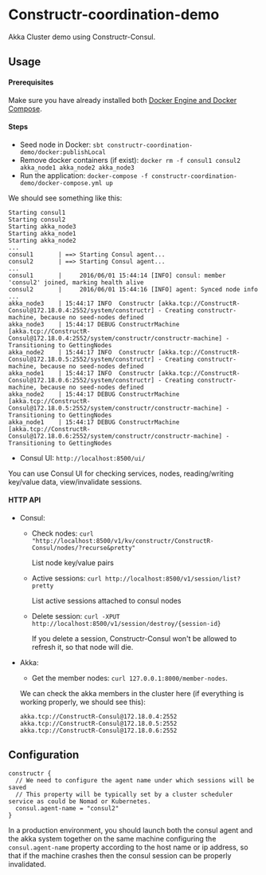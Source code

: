 # Constructr-coordination-demo #

Akka Cluster demo using Constructr-Consul.

## Usage

#### Prerequisites ####

Make sure you have already installed both [Docker Engine and Docker Compose](https://docs.docker.com/compose/install/).

#### Steps ####

- Seed node in Docker: `sbt constructr-coordination-demo/docker:publishLocal`
- Remove docker containers (if exist): `docker rm -f consul1 consul2 akka_node1 akka_node2 akka_node3`
- Run the application: `docker-compose -f constructr-coordination-demo/docker-compose.yml up`

We should see something like this:
```
Starting consul1
Starting consul2
Starting akka_node3
Starting akka_node1
Starting akka_node2
...
consul1       | ==> Starting Consul agent...
consul2       | ==> Starting Consul agent...
...
consul1       |     2016/06/01 15:44:14 [INFO] consul: member 'consul2' joined, marking health alive
consul2       |     2016/06/01 15:44:16 [INFO] agent: Synced node info
...
akka_node3    | 15:44:17 INFO  Constructr [akka.tcp://ConstructR-Consul@172.18.0.4:2552/system/constructr] - Creating constructr-machine, because no seed-nodes defined
akka_node3    | 15:44:17 DEBUG ConstructrMachine [akka.tcp://ConstructR-Consul@172.18.0.4:2552/system/constructr/constructr-machine] - Transitioning to GettingNodes
akka_node2    | 15:44:17 INFO  Constructr [akka.tcp://ConstructR-Consul@172.18.0.5:2552/system/constructr] - Creating constructr-machine, because no seed-nodes defined
akka_node1    | 15:44:17 INFO  Constructr [akka.tcp://ConstructR-Consul@172.18.0.6:2552/system/constructr] - Creating constructr-machine, because no seed-nodes defined
akka_node2    | 15:44:17 DEBUG ConstructrMachine [akka.tcp://ConstructR-Consul@172.18.0.5:2552/system/constructr/constructr-machine] - Transitioning to GettingNodes
akka_node1    | 15:44:17 DEBUG ConstructrMachine [akka.tcp://ConstructR-Consul@172.18.0.6:2552/system/constructr/constructr-machine] - Transitioning to GettingNodes
```
- Consul UI: `http://localhost:8500/ui/`

You can use Consul UI for checking services, nodes, reading/writing key/value data, view/invalidate sessions.

#### HTTP API ####

- Consul:
    - Check nodes: `curl "http://localhost:8500/v1/kv/constructr/ConstructR-Consul/nodes/?recurse&pretty"`

      List node key/value pairs

    - Active sessions: `curl http://localhost:8500/v1/session/list?pretty`

      List active sessions attached to consul nodes

    - Delete session: `curl -XPUT http://localhost:8500/v1/session/destroy/{session-id}`

      If you delete a session, Constructr-Consul won't be allowed to refresh it, so that node will die.

- Akka:
    - Get the member nodes: `curl 127.0.0.1:8000/member-nodes`.

    We can check the akka members in the cluster here (if everything is working properly, we should see this):
     ```
    akka.tcp://ConstructR-Consul@172.18.0.4:2552
    akka.tcp://ConstructR-Consul@172.18.0.5:2552
    akka.tcp://ConstructR-Consul@172.18.0.6:2552
    ```

## Configuration

```
constructr {
  // We need to configure the agent name under which sessions will be saved
  // This property will be typically set by a cluster scheduler service as could be Nomad or Kubernetes.
  consul.agent-name = "consul2"
}
```

In a production environment, you should launch both the consul agent and the akka system together on the same machine
configuring the `consul.agent-name` property according to the host name or ip address, so that if the machine crashes
then the consul session can be properly invalidated.